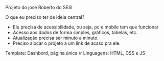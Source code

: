 Projeto do josé Roberto do SESI

O que eu preciso ter de ideia central?
  - Ele precisa de acessibilidade, ou seja, pc e mobile tem que funcionar
  - Acesso aos dados de forma simples, gráficos, tabelas, etc.
  - Atualização precisa ser minuto a minuto.
  - Preciso alocar o projeto a um link de acsso pra ele.

Template: Dashbord, página única /r
Linguagens: HTML, CSS e JS


